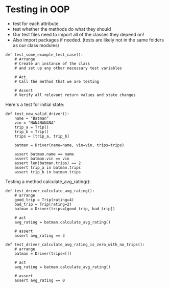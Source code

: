 # Testing in OOP

- test for each attribute
- test whether the methods do what they should
- Our test files need to import all of the classes they depend on!   
- Also import packages if needed. (tests are likely not in the same folders as our class modules)   


```
def test_some_example_test_case():
    # Arrange
    # Create an instance of the class
    # and set up any other necessary test variables

    # Act
    # Call the method that we are testing

    # Assert
    # Verify all relevant return values and state changes
```

Here's a test for initial state:
```
def test_new_valid_driver():
    name = "Batman"
    vin = "NAN4NAN4NA"
    trip_a = Trip()
    trip_b = Trip()
    trips = [trip_a, trip_b]

    batman = Driver(name=name, vin=vin, trips=trips)

    assert batman.name == name
    assert batman.vin == vin
    assert len(batman.trips) == 2
    assert trip_a in batman.trips
    assert trip_b in batman.trips
```
Testing a method calculate_avg_rating():
```
def test_driver_calculate_avg_rating():
    # arrange
    good_trip = Trip(rating=4)
    bad_trip = Trip(rating=2)
    batman = Driver(trips=[good_trip, bad_trip])

    # act
    avg_rating = batman.calculate_avg_rating()

    # assert
    assert avg_rating == 3

def test_driver_calculate_avg_rating_is_zero_with_no_trips():
    # arrange
    batman = Driver(trips=[])

    # act
    avg_rating = batman.calculate_avg_rating()

    # assert
    assert avg_rating == 0
```
